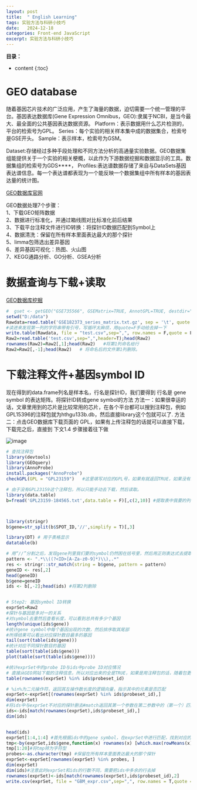 ```yaml
---
layout: post
title:  " English Learning"
tags: 实验方法与科研小技巧
date:   2024-12-18
categories: Front-end JavaScript
excerpt: 实验方法与科研小技巧
---
```


**目录：**

* content
{:toc}

# GEO database

随着基因芯片技术的广泛应用，产生了海量的数据，迫切需要一个统一管理的平台。基因表达数据库(Gene Expression Omnibus，GEO):隶属于NCBI，是当今最大、最全面的公共基因表达数据资源。
Platform：表示数据用什么芯片检测的，平台的检索号为GPL。
Series：每个实验的相关样本集中成的数据集合，检索号是GSE开头。
Sample：表示样本，检索号为GSM。

Dataset:存储经过多种手段处理和不同方法分析的高通量实验数据。GEO数据集组能提供关于一个实验的相关梗概，以此作为下游数据挖掘和数据显示的工具。数据集组的检索号为GDS****，
Profiles:表达谱数据存储了来自与DataSets基因表达谱信息。每一个表达谱都表现为一个能反映一个数据集组中所有样本的基因表达量的统计图。

[GEO数据库官网](https://www.ncbi.nlm.nih.gov/geo/)


GEO数据处理7个步骤：<br>
1、下载GEO矩阵数据 <br>
2、数据进行标准化，并通过箱线图对比标准化前后结果 <br>
3、下载平台注释文件进行ID转换：将探针ID数据匹配到Symbol上 <br>
4、数据清洗：保留在所有样本里面表达最大的那个探针 <br>
5、limma包筛选出差异基因 <br>
6、差异基因可视化：热图、火山图 <br>
7、KEGG通路分析、GO分析、GSEA分析 <br>




# 数据查询与下载+读取

[GEO数据库挖掘](https://mp.weixin.qq.com/s/XynaAMHKjuejixXxxVB7Vw)

```R
#  gset <- getGEO("GSE735566", GSEMatrix=TRUE, AnnotGPL=TRUE, destdir=".")
setwd("D:/data")
Rawdata=read.table('GSE182373_series_matrix.txt.gz', sep = '\t', quote ="", fill = T, comment.char = "!", header = T);head(Rawdata)
#读进来发现第一列的字符串带有引号，写循环太麻烦，用quote=F手动给去掉一下
write.table(Rawdata, file = "test.csv",sep=",", row.names = F,quote = F)
Raw2=read.table('test.csv',sep=",",header=T);head(Raw2)
rownames(Raw2)=Raw2[,1];head(Raw2)   #将第1列命名给行
Raw2=Raw2[,-1];head(Raw2)   # 将命名后的文件第1列删除。
```

# 下载注释文件+基因symbol ID

现在得到的data.frame列名是样本名，行名是探针ID，我们要得到 行名是 gene symbol 的表达矩阵。将探针ID转成gene symbol的方法
方法一：如果很幸运的话，文章里用到的芯片是比较常用的芯片，在各个平台都可以搜到注释包，例如GPL15396的注释包就为hthgu133b.db，然后直接library这个包就可以了.
方法二：点击GEO数据库下载页面的 GPL，如果有上传注释包的话就可以直接下载，下载完之后，直接到 下文1.4 步骤接着往下做

![image](https://github.com/user-attachments/assets/cbe20ef0-5892-40fe-a6d6-1a01cb252855)


```R
# 查找注释包
library(devtools)
library(GEOquery)
library(AnnoProbe)
install.packages("AnnoProbe")
checkGPL(GPL = "GPL23159")   #这里填写对应的GPL号，如果有就返回TRUE，如果没有就会返回FALSE

# 由于没有GPL23159这个注释包，所以只能手动去下载，然后读取。
library(data.table)
b=fread('GPL23159-184565.txt',data.table = F)[,c(2,10)] #提取表中我要的列:ID名和gene symbol所在的列



library(stringr)
b$gene=str_split(b$SPOT_ID,'//',simplify = T)[,3]

library(DT) # 用于表格显示
datatable(b)

# 用“//”分割之后，发现gene列里我们要的symbol仍然困在括号里，然后用正则表达式去提取括号里的gene symbol：
pattern <- ".*\\((?<ID>[A-Za-z0-9]*)\\),.*"
res <- stringr::str_match(string = b$gene, pattern = pattern)
geneID <- res[,2]
head(geneID)
b$gene=geneID
ids <- b[,-2];head(ids) #将第2列删除


# Step2: 基因symbol ID转换
exprSet=Raw2   
#探针与基因是多对一的关系
#对symbol去重然后查看长度，可以看到总共有多少个基因
length(unique(ids$gene))
#统计gene symbol中每个基因出现的次数，然后排序取其尾部
#所得结果可以看出对应探针数目最多的基因
tail(sort(table(ids$gene)))
#统计对应不同探针数目的基因
table(sort(table(ids$gene)))
plot(table(sort(table(ids$gene))))

#统计exprSet中的probe ID与ids中probe ID对应情况
# 直接从GEO网站下载的注释信息，所以对应出来的全是TRUE，如果是用注释包的话，随着包更新与否，一般同时会有大一部分是TRUE，一小部分是FALSE
table(rownames(exprSet) %in% ids$probeset_id)

# %in%为二元操作符，返回其左操作数长度的逻辑向量，指示其中的元素是否匹配
exprSet<-exprSet[(rownames(exprSet) %in% ids$probeset_id),]
dim(exprSet)
#将ids中与exprSet不对应的探针删去#match返回其第一个参数在第二参数中的（第一个）匹配位置的向量
ids<-ids[match(rownames(exprSet),ids$probeset_id),]
dim(ids)


head(ids)
exprSet[1:4,1:4] #首先根据ids中的gene symbol，在exprSet中进行匹配，找到对应的行，计算平均表达量#挑选出平均表达量最大一行，将其探针名保留
tmp<-by(exprSet,ids$gene,function(x) rownames(x) [which.max(rowMeans(x))])
tmp[1:20]#将tmp转为字符型
probes<-as.character(tmp) #保留在所有样本里面表达最大的那个探针
exprSet<-exprSet[rownames(exprSet) %in% probes, ]
dim(exprSet)
dim(ids)#注意此时exprSet和ids的行数不同，需要把ids中多余的行去掉
rownames(exprSet)<-ids[match(rownames(exprSet),ids$probeset_id),2]
write.csv(exprSet, file = "GBM_expr.csv",sep=",", row.names = T,quote = F)
```








